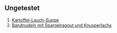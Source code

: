 Ungetestet
----------

1. [Kartoffel-Lauch-Suppe](Kartoffel-Lauch-Suppe.md)
1. [Bandnudeln mit Spargelragout und Knusperlachs](Bandnudeln-mit-Spargelragout-und-Knusperlachs.md)

